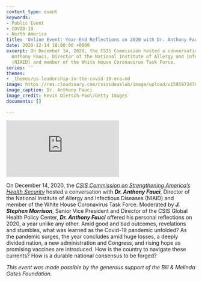 ```yaml
---
content_type: event
keywords:
- Public Event
- COVID-19
- North America
title: 'Online Event: Year-End Reflections on 2020 with Dr. Anthony Fauci'
date: 2020-12-14 18:00:00 +0000
excerpt: On December 14, 2020, the CSIS Commission hosted a conversation with Dr.
  Anthony Fauci, Director of the National Institute of Allergy and Infectious Diseases
  (NIAID) and member of the White House Coronavirus Task Force.
series: ''
themes:
- _themes/us-leadership-in-the-covid-19-era.md
image: https://res.cloudinary.com/csisideaslab/image/upload/v1595972478/health-commission/Fauci_Banner_Image_g0xcgp.jpg
image_caption: Dr. Anthony Fauci
image_credit: Kevin Dietsch-Pool/Getty Images
documents: []

---
```

<div class="video-wrapper post-feature-video"> <iframe allow="autoplay; encrypted-media" allowfullscreen="" frameborder="0" title="" src="https://www.youtube.com/embed/rsVxpV3VAxA"></iframe></div>

On December 14, 2020, the [_CSIS Commission on Strengthening America’s Health Security_](https://healthsecurity.csis.org/) hosted a conversation with **_Dr. Anthony Fauci_**, Director of the National Institute of Allergy and Infectious Diseases (NIAID) and member of the White House Coronavirus Task Force. Moderated by **_J. Stephen Morrison_**, Senior Vice President and Director of the CSIS Global Health Policy Center, **_Dr. Anthony Fauci_** offered his personal reflections on 2020, a year unlike any other. Amid good and bad outcomes, revelations and stumbles, what was learned as the Covid-19 pandemic unfolded? As the pandemic surges, the year concludes amid huge losses, a deeply divided nation, a new administration and Congress, and rising hope as promising vaccines are introduced. How is the country to navigate these currents? How is a durable national consensus to be forged?

_This event was made possible by the generous support of the Bill & Melinda Gates Foundation._